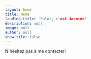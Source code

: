 ```yaml
---
layout: home
title: Home
landing-title: 'Salut, c'est Jasmine'
description: null
image: null
author: null
show_tile: false
---
```


N'hésitez pas à me contacter!

